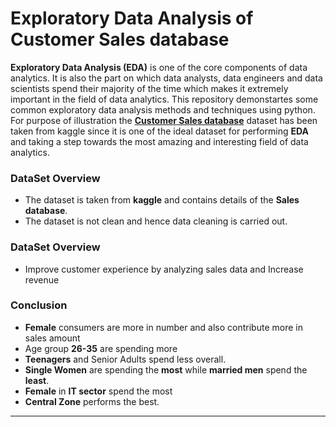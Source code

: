 
# Exploratory Data Analysis of Customer Sales database
**Exploratory Data Analysis (EDA)** is one of the core components of data analytics. It is also the part on which data analysts, data engineers and data scientists spend their majority of the time which makes it extremely important in the field of data analytics. This repository demonstartes some common exploratory data analysis methods and techniques using python. For purpose of illustration the **[Customer Sales database](https://www.kaggle.com/code/umairabbasi6/diwali-sales-eda-and-data-visualization)** dataset has been taken from kaggle since it is one of the ideal dataset for performing **EDA** and taking a step towards the most amazing and interesting field of data analytics.
### DataSet Overview
  + The dataset is taken from **kaggle** and contains details of the **Sales database**.
  + The dataset is not clean and hence data cleaning is carried out. 
 
### DataSet Overview
+ Improve customer experience by analyzing sales data and Increase revenue

### Conclusion

+ **Female** consumers are more in number and also contribute more in sales amount 
+ Age group **26-35** are spending more 
+ **Teenagers** and Senior Adults spend less overall. 
+ **Single Women** are spending the **most** while **married men** spend the **least**.
+ **Female** in **IT sector** spend the most
+ **Central Zone** performs the best. 


***
